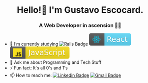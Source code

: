 <h1 align="center"> Hello!👋 I'm Gustavo Escocard.</h1>
<h3 align="center"> A Web Developer in ascension 👨‍💻</h3>

- 🌱 I’m currently studying
![Rails Badge](https://img.shields.io/badge/Ruby-CC342D?style=flat&logo=ruby&logoColor=white)
![React Badge](https://github.com/aleen42/badges/raw/master/src/react.svg)
![Javascript Badge](https://github.com/aleen42/badges/raw/master/src/javascript.svg)
- 💬 Ask me about Programming and Tech Stuff
- ⚡ Fun fact: It's all 0's and 1's
- 📫 How to reach me:
[![Linkedin Badge](https://img.shields.io/badge/LINKEDIN-%230077B5?style=flat&logo=Linkedin&logoColor=white&link=https://www.linkedin.com/in/gustavo-escocard/)](https://www.linkedin.com/in/gustavo-escocard/) 
[![Gmail Badge](https://img.shields.io/badge/GMAIL-D14836?style=flat&logo=Gmail&logoColor=white&link=mailto:gustavo.escocard@gmail.com)](mailto:gustavo.escocard@gmail.com)

<!--
<p align='center'>
  <a href="#"><img src="https://github-readme-stats.vercel.app/api?username=gustavoescocard&show_icons=true&count_private=true&theme=dark" width="350"></a>
</p>
-->
